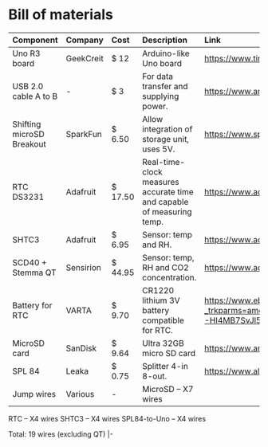 # Bill of materials

|Component                |Company      |Cost    |Description      |Link
|:------------------------|:------------|:-------|:----------------|:-----------------
|Uno R3 board             |GeekCreit    |$ 12    |Arduino-like Uno board |https://www.tindie.com/products/mmm999/geekcreit-uno-r3-atmega328p-development-board/
|USB 2.0 cable A to B     |-            |$ 3     |For data transfer and supplying power. |https://www.amazon.com/DIYables-Cable-Arduino-Mega-Pieces/dp/B0DLM5JBZ8?source=ps-sl-shoppingads-lpcontext&ref_=fplfs&th=1 
|Shifting microSD Breakout|SparkFun     |$ 6.50  |Allow integration of storage unit, uses 5V.|https://www.sparkfun.com/sparkfun-level-shifting-microsd-breakout.html 
|RTC DS3231               |Adafruit     |$ 17.50 |Real-time-clock measures accurate time and capable of measuring temp.|https://www.adafruit.com/product/3013 
|SHTC3                    |Adafruit     |$ 6.95  |Sensor: temp and RH. |https://www.adafruit.com/product/4636 
|SCD40 + Stemma QT        |Sensirion    |$ 44.95 |Sensor: temp, RH and CO2 concentration.  |https://www.adafruit.com/product/5187 
|Battery for RTC          |VARTA        |$ 9.70  |CR1220 lithium 3V battery compatible for RTC. |https://www.ebay.com/itm/167167933682?_trkparms=amclksrc%3DITM%26aid%3D1110006%26algo%3DHOMESPLICE.SIM%26ao%3D1%26asc%3D285606%2C286222%2C285599%2C286024%26meid%3Dc9500721721a48a88c7c24163bd9673d%26pid%3D101875%26rk%3D4%26rkt%3D4%26sd%3D145311634144%26itm%3D167167933682%26pmt%3D1%26noa%3D0%26pg%3D2332490%26algv%3DSimVIDwebV3WithCPCExpansionEmbeddingSearchQuerySemanticBroadMatchSingularityRecallReplaceKnnV4WithVectorDbNsOptHotPlRecallCIICentroidCoviewCPCAuto%26brand%3DVARTA&_trksid=p2332490.c101875.m1851&itmprp=cksum%3A167167933682c9500721721a48a88c7c24163bd9673d%7Cenc%3AAQAKAAABgG96wQ16jds4VFcrhy1F3d4mbwZUJI9Fs%252BgdXYAHIzlX2e3YaNh7x%252BEnKA3G%252BCqSl1Xn4McfcWFK1GytmS2qxJ87mtE8Gm3iR1Ja4WBwh0hNHJrJx3Ki5mp04ow4CO7lP%252BooCybZDDU%252BbbSwmg7CbTin%252BBzBzbCYVnbjvyQAHu6--HI4MB7SvJl5IJqlyvomgoLMlgT6qAJzX0SANJhty2dJcd4YOd%252BxP7rY6QGtoIFZgHiysA6OsjxFBtO33ENGSd4JegPioNHW246J5iwylQziU7KXifYBLzCUamjc%252Bm%252B%252FDvrvROpncFveT6Rm%252B8QL5L6FP6Jw3a7iBfMeDPuY%252FeBCbHwGjdCNE%252Fq5tjo9DOj7OQlNirxPd57QH%252BHsW1DA1fAHyO3EVnkMRUWnyNnjw0RdYacgA1FuYOYtV9lAX4auOtRVQQ1Hrq6fCZMEhWuYmHW5IVjPFTt10J%252FceY7Y2dWlLVEB04HdVFkbFY%252BswRpg9CTiyqxt0HELX69Fk1X4uQ%253D%253D%7Campid%3APL_CLK%7Cclp%3A2332490&itmmeta=01JVDN2VJNM8Z2AKKBRYKB3JVW 
|MicroSD card             |SanDisk      |$ 9.64  |Ultra 32GB micro SD card |https://www.amazon.com/SanDisk-Ultra-microSDHC-Class-SDSDQUA-032G-A11A/dp/B007JTKLEK/ref=asc_df_B007JTKLEK?mcid=68d551c4acfb3a9a82e17b44c5bba246&tag=hyprod-20&linkCode=df0&hvadid=693392565994&hvpos=&hvnetw=g&hvrand=13525153973692378347&hvpone=&hvptwo=&hvqmt=&hvdev=c&hvdvcmdl=&hvlocint=&hvlocphy=9058138&hvtargid=pla-613868574658&psc=1&hvocijid=13525153973692378347-B007JTKLEK-&hvexpln=0 
|SPL 84                   |Leaka        |$ 0.75  |Splitter 4-in 8-out. |https://www.alibaba.com/product-detail/Supplier-SPL84-electrical-4-in-8_1600379482886.html 
|Jump wires               |Various      |-       |MicroSD – X7 wires
RTC – X4 wires
SHTC3 – X4 wires
SPL84-to-Uno – X4 wires

Total: 19 wires (excluding QT)
|- 